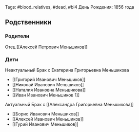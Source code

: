 Tags: #blood_relatives, #dead, #bl4 
День Рождения: 1856 года

## Родственники
### Родители
Отец [[Алексей Петрович Меньшиков]]

### Дети
Неактуальный Брак с Екатерина Григорьевна Меньшикова
- [[Григорий Иванович Меньшиков]]
- [[Николай Иванович Меньшиков]]
- [[Наталия Ивановна Меньшикова]]
- [[Иван Иванович Меньшиков 1]]

Актуальный Брак с [[Александра Григорьевна Меньшикова]]
- [[Борис Иванович Меньшиков]]
- [[Алексей Иванович Меньшиков]]
- [[Гурий Иванович Меньшиков]]